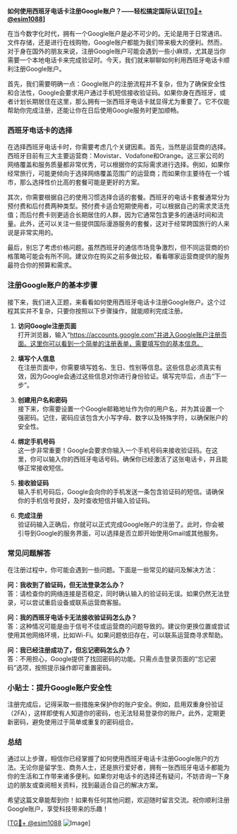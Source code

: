 **如何使用西班牙电话卡注册Google账户？——轻松搞定国际认证[[TG💪+ @esim1088](https://t.me/s/esim1088)]**

在当今数字化时代，拥有一个Google账户是必不可少的。无论是用于日常通讯、文件存储，还是进行在线购物，Google账户都能为我们带来极大的便利。然而，对于身在国外的朋友来说，注册Google账户可能会遇到一些小麻烦，尤其是当你需要一个本地电话卡来完成验证时。今天，我们就来聊聊如何利用西班牙电话卡顺利注册Google账户。

首先，我们需要明确一点：Google账户的注册流程并不复杂，但为了确保安全性和合法性，Google会要求用户通过手机短信接收验证码。如果你身在西班牙，或者计划长期居住在这里，那么拥有一张西班牙电话卡就显得尤为重要了。它不仅能帮助你完成注册，还能让你在日后使用Google服务时更加顺畅。

### 西班牙电话卡的选择

在选择西班牙电话卡时，你需要考虑几个关键因素。首先，当然是运营商的选择。西班牙目前有三大主要运营商：Movistar、Vodafone和Orange。这三家公司的网络覆盖和服务质量都非常优秀，可以根据你的实际需求进行选择。例如，如果你经常旅行，可能更倾向于选择网络覆盖范围广的运营商；而如果你主要待在一个城市，那么选择性价比高的套餐可能是更好的方案。

其次，你需要根据自己的使用习惯选择合适的套餐。西班牙的电话卡套餐通常分为预付费和后付费两种类型。预付费卡适合短期使用者，可以根据自己的需求灵活充值；而后付费卡则更适合长期居住的人群，因为它通常包含更多的通话时间和流量。此外，还可以关注一些提供国际漫游服务的套餐，这对于经常跨国旅行的人来说是非常实用的。

最后，别忘了考虑价格问题。虽然西班牙的通信市场竞争激烈，但不同运营商的价格策略可能会有所不同。建议你在购买之前多做比较，看看哪家运营商提供的服务最符合你的预算和需求。

### 注册Google账户的基本步骤

接下来，我们进入正题，来看看如何使用西班牙电话卡注册Google账户。这个过程其实并不复杂，只要你按照以下步骤操作，就能顺利完成注册。

1. **访问Google注册页面**  
   打开浏览器，输入“https://accounts.google.com”并进入Google账户注册页面。这里你可以看到一个简单的注册表单，需要填写你的基本信息。

2. **填写个人信息**  
   在注册页面中，你需要填写姓名、生日、性别等信息。这些信息必须真实有效，因为Google会通过这些信息对你进行身份验证。填写完毕后，点击“下一步”。

3. **创建用户名和密码**  
   接下来，你需要设置一个Google邮箱地址作为你的用户名，并为其设置一个强密码。记住，密码应该包含大小写字母、数字以及特殊字符，以确保账户的安全性。

4. **绑定手机号码**  
   这一步非常重要！Google会要求你输入一个手机号码来接收验证码。在这里，你可以输入你的西班牙电话号码。确保你已经激活了这张电话卡，并且能够正常接收短信。

5. **接收验证码**  
   输入手机号码后，Google会向你的手机发送一条包含验证码的短信。请确保你的手机信号良好，及时查收短信并输入验证码。

6. **完成注册**  
   验证码输入正确后，你就可以正式完成Google账户的注册了。此时，你会被引导到Google的服务界面，可以选择是否立即开始使用Gmail或其他服务。

### 常见问题解答

在注册过程中，你可能会遇到一些问题。下面是一些常见的疑问及解决方法：

**问：我收到了验证码，但无法登录怎么办？**  
答：请检查你的网络连接是否稳定，同时确认输入的验证码无误。如果仍然无法登录，可以尝试重启设备或联系运营商客服。

**问：我的西班牙电话卡无法接收验证码怎么办？**  
答：这种情况可能是由于信号不佳或运营商的问题导致的。建议你更换位置或尝试使用其他网络环境，比如Wi-Fi。如果问题依旧存在，可以联系运营商寻求帮助。

**问：我已经注册成功了，但忘记密码怎么办？**  
答：不用担心，Google提供了找回密码的功能。只需点击登录页面的“忘记密码”选项，按照提示操作即可重置密码。

### 小贴士：提升Google账户安全性

注册完成后，记得采取一些措施来保护你的账户安全。例如，启用双重身份验证（2FA），这样即使有人知道你的密码，也无法轻易登录你的账户。此外，定期更新密码，避免使用过于简单或重复的密码组合。

### 总结

通过以上步骤，相信你已经掌握了如何使用西班牙电话卡注册Google账户的方法。无论你是留学生、商务人士，还是旅行爱好者，拥有一张西班牙电话卡都能为你的生活和工作带来诸多便利。如果你对电话卡的选择还有疑问，不妨咨询一下身边的朋友或查阅相关资料，找到最适合自己的解决方案。

希望这篇文章能帮到你！如果有任何其他问题，欢迎随时留言交流。祝你顺利注册Google账户，享受科技带来的乐趣！

[[TG💪+ @esim1088](https://t.me/s/esim1088) ![Image](https://i.postimg.cc/4NQfJmqS/Snipaste-2025-05-13-00-14-12.png)]
